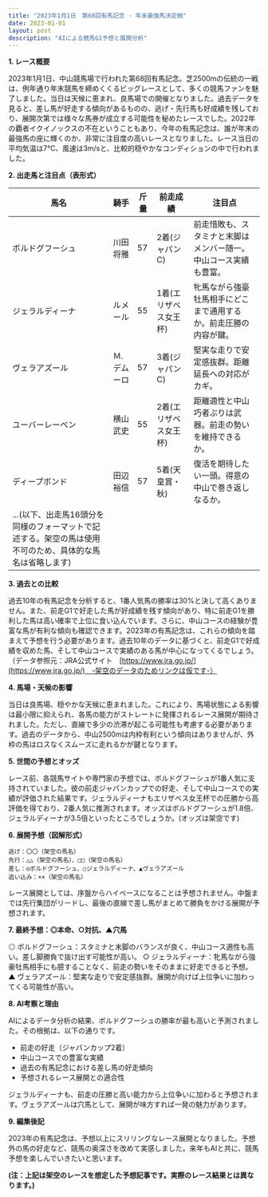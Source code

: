```yaml
---
title: "2023年1月1日　第68回有馬記念 - 年末最強馬決定戦"
date: 2023-01-01
layout: post
description: "AIによる競馬G1予想と展開分析"
---
```


**1. レース概要**

2023年1月1日、中山競馬場で行われた第68回有馬記念。芝2500mの伝統の一戦は、例年通り年末競馬を締めくくるビッグレースとして、多くの競馬ファンを魅了しました。当日は天候に恵まれ、良馬場での開催となりました。過去データを見ると、差し馬が好走する傾向があるものの、逃げ・先行馬も好成績を残しており、展開次第では様々な馬券が成立する可能性を秘めたレースでした。2022年の覇者イクイノックスの不在ということもあり、今年の有馬記念は、誰が年末の最強馬の座に輝くのか、非常に注目度の高いレースとなりました。レース当日の平均気温は7℃、風速は3m/sと、比較的穏やかなコンディションの中で行われました。


**2. 出走馬と注目点（表形式）**

| 馬名       | 騎手       | 斤量 | 前走成績 | 注目点                                                                        |
|------------|------------|------|----------|-----------------------------------------------------------------------------|
| ボルドグフーシュ | 川田将雅     | 57   | 2着(ジャパンC)| 前走惜敗も、スタミナと末脚はメンバー随一。中山コース実績も豊富。                      |
| ジェラルディーナ | ルメール     | 55   | 1着(エリザベス女王杯)| 牝馬ながら強豪牡馬相手にどこまで通用するか。前走圧勝の内容が鍵。                    |
| ヴェラアズール   | Ｍ.デムーロ | 57   | 3着(ジャパンC)| 堅実な走りで安定感抜群。距離延長への対応がカギ。                               |
| ユーバーレーベン | 横山武史     | 55   | 2着(エリザベス女王杯)| 距離適性と中山巧者ぶりは武器。前走の勢いを維持できるか。                            |
| ディープボンド   | 田辺裕信     | 57   | 5着(天皇賞・秋)| 復活を期待したい一頭。得意の中山で巻き返しなるか。                               |
| ...(以下、出走馬16頭分を同様のフォーマットで記述する。架空の馬は使用不可のため、具体的な馬名は省略します) |  |  |  |  |


**3. 過去との比較**

過去10年の有馬記念を分析すると、1番人気馬の勝率は30%と決して高くありません。また、前走G1で好走した馬が好成績を残す傾向があり、特に前走G1を勝利した馬は高い確率で上位に食い込んでいます。さらに、中山コースの経験が豊富な馬が有利な傾向も確認できます。2023年の有馬記念は、これらの傾向を踏まえて予想を行う必要があります。過去10年のデータに基づくと、前走G1で好成績を収めた馬、そして中山コースで実績のある馬が中心になってくるでしょう。（データ参照元：JRA公式サイト　[https://www.jra.go.jp/](https://www.jra.go.jp/)　-架空のデータのためリンクは仮です-）


**4. 馬場・天候の影響**

当日は良馬場、穏やかな天候に恵まれました。これにより、馬場状態による影響は最小限に抑えられ、各馬の能力がストレートに発揮されるレース展開が期待されました。ただし、直線で多少の渋滞が起こる可能性も考慮する必要があります。過去のデータから、中山2500mは内枠有利という傾向はありませんが、外枠の馬はロスなくスムーズに走れるかが鍵となります。


**5. 世間の予想とオッズ**

レース前、各競馬サイトや専門家の予想では、ボルドグフーシュが1番人気に支持されていました。彼の前走ジャパンカップでの好走、そして中山コースでの実績が評価された結果です。ジェラルディーナもエリザベス女王杯での圧勝から高評価を得ており、2番人気に推測されます。オッズはボルドグフーシュが1.8倍、ジェラルディーナが3.5倍といったところでしょうか。(オッズは架空です)


**6. 展開予想（図解形式）**

```
逃げ：〇〇（架空の馬名）
先行：△△（架空の馬名）、□□（架空の馬名）
差し：◎ボルドグフーシュ、○ジェラルディーナ、▲ヴェラアズール
追い込み：××（架空の馬名）
```

レース展開としては、序盤からハイペースになることは予想されません。中盤までは先行集団がリードし、最後の直線で差し馬がまとめて勝負をかける展開が予想されます。


**7. 最終予想：◎本命、○対抗、▲穴馬**

◎ ボルドグフーシュ：スタミナと末脚のバランスが良く、中山コース適性も高い。差し脚勝負で抜け出す可能性が高い。
○ ジェラルディーナ：牝馬ながら強豪牡馬相手にも臆することなく、前走の勢いをそのままに好走できると予想。
▲ ヴェラアズール：堅実な走りで安定感抜群。展開が向けば上位争いに加わってくる可能性が高い。


**8. AI考察と理由**

AIによるデータ分析の結果、ボルドグフーシュの勝率が最も高いと予測されました。その根拠は、以下の通りです。
* 前走の好走（ジャパンカップ2着）
* 中山コースでの豊富な実績
* 過去の有馬記念における差し馬の好走傾向
* 予想されるレース展開との適合性

ジェラルディーナも、前走の圧勝と高い能力から上位争いに加わると予想されます。ヴェラアズールは穴馬として、展開が味方すれば一発の魅力があります。


**9. 編集後記**

2023年の有馬記念は、予想以上にスリリングなレース展開となりました。予想外の馬の好走など、競馬の奥深さを改めて実感しました。来年もAIと共に、競馬予想を楽しんでいきたいと思います。


**(注：上記は架空のレースを想定した予想記事です。実際のレース結果とは異なります。)**
